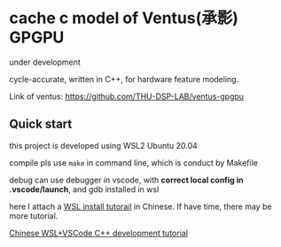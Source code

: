 # cache c model of Ventus(承影) GPGPU
under development

cycle-accurate, written in C++, for hardware feature modeling.

Link of ventus: https://github.com/THU-DSP-LAB/ventus-gpgpu

## Quick start
this project is developed using WSL2 Ubuntu 20.04

compile pls use `make` in command line, which is conduct by Makefile

debug can use debugger in vscode, with **correct local config in .vscode/launch**, and gdb installed in wsl

here I attach a [WSL install tutorail](https://zhuanlan.zhihu.com/p/586116887) in Chinese. If have time, there may be more tutorial.

[Chinese WSL+VSCode C++ development tutorial](https://zhuanlan.zhihu.com/p/606269559?)